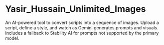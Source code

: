 # Yasir_Hussain_Unlimited_Images
An AI-powered tool to convert scripts into a sequence of images. Upload a script, define a style, and watch as Gemini generates prompts and visuals. Includes a fallback to Stability AI for prompts not supported by the primary model.
